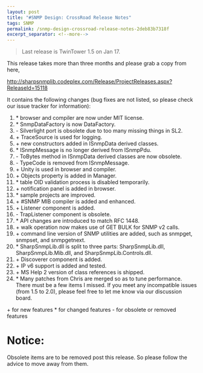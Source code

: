 ```yaml
---
layout: post
title: "#SNMP Design: CrossRoad Release Notes"
tags: SNMP
permalink: /snmp-design-crossroad-release-notes-2deb83b7318f
excerpt_separator: <!--more-->
---
```

> Last release is TwinTower 1.5 on Jan 17.

This release takes more than three months and please grab a copy from here,

http://sharpsnmplib.codeplex.com/Release/ProjectReleases.aspx?ReleaseId=15118
<!--more-->

It contains the following changes (bug fixes are not listed, so please check our issue tracker for information):

1. \* browser and compiler are now under MIT license.
1. \* SnmpDataFactory is now DataFactory.
1. \- Silverlight port is obsolete due to too many missing things in SL2.
1. \+ TraceSource is used for logging.
1. \+ new constructors added in ISnmpData derived classes.
1. \* ISnmpMessage is no longer derived from ISnmpPdu.
1. \- ToBytes method in ISnmpData derived classes are now obsolete.
1. \- TypeCode is removed from ISnmpMessage.
1. \+ Unity is used in browser and compiler.
1. \+ Objects property is added in Manager.
1. \* table OID validation process is disabled temporarily.
1. \+ notification panel is added in browser.
1. \* sample projects are improved.
1. \+ #SNMP MIB compiler is added and enhanced.
1. \+ Listener component is added.
1. \- TrapListener component is obsolete.
1. \* API changes are introduced to match RFC 1448.
1. \+ walk operation now makes use of GET BULK for SNMP v2 calls.
1. \+ command line version of SNMP utilities are added, such as snmpget, snmpset, and snmpgetnext.
1. \* SharpSnmpLib.dll is split to three parts: SharpSnmpLib.dll, SharpSnmpLib.Mib.dll, and SharpSnmpLib.Controls.dll.
1. \+ Discoverer component is added.
1. \+ IP v6 support is added and tested.
1. \+ MS Help 2 version of class references is shipped.
1. \* Many patches from Chris are merged so as to tune performance.
There must be a few items I missed. If you meet any incompatible issues (from 1.5 to 2.0), please feel free to let me know via our discussion board.

\+ for new features
\* for changed features
\- for obsolete or removed features

# Notice:

Obsolete items are to be removed post this release. So please follow the advice to move away from them.

